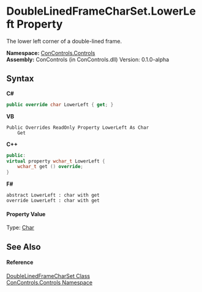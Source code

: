 # DoubleLinedFrameCharSet.LowerLeft Property 
 

The lower left corner of a double-lined frame.

**Namespace:**&nbsp;<a href="8161a036-2926-0ace-99d3-20346d250e3b">ConControls.Controls</a><br />**Assembly:**&nbsp;ConControls (in ConControls.dll) Version: 0.1.0-alpha

## Syntax

**C#**<br />
``` C#
public override char LowerLeft { get; }
```

**VB**<br />
``` VB
Public Overrides ReadOnly Property LowerLeft As Char
	Get
```

**C++**<br />
``` C++
public:
virtual property wchar_t LowerLeft {
	wchar_t get () override;
}
```

**F#**<br />
``` F#
abstract LowerLeft : char with get
override LowerLeft : char with get
```


#### Property Value
Type: <a href="https://docs.microsoft.com/dotnet/api/system.char" target="_blank">Char</a>

## See Also


#### Reference
<a href="4be26ff0-3a71-bdc1-bcaa-06dd8adee1ec">DoubleLinedFrameCharSet Class</a><br /><a href="8161a036-2926-0ace-99d3-20346d250e3b">ConControls.Controls Namespace</a><br />